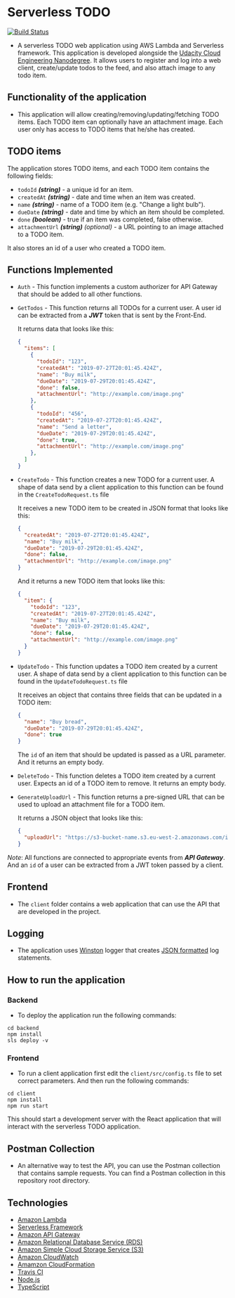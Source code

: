 # Serverless TODO

[![Build Status](https://travis-ci.com/mohllal/todo-serverless.svg?branch=master)](https://travis-ci.com/mohllal/todo-serverless)

- A serverless TODO web application using AWS Lambda and Serverless framework. This application is developed alongside the [Udacity Cloud Engineering Nanodegree](https://www.udacity.com/course/cloud-developer-nanodegree--nd9990). It allows users to register and log into a web client, create/update todos to the feed, and also attach image to any todo item.

## Functionality of the application

- This application will allow creating/removing/updating/fetching TODO items. Each TODO item can optionally have an attachment image. Each user only has access to TODO items that he/she has created.

## TODO items

The application stores TODO items, and each TODO item contains the following fields:

- `todoId` ***(string)*** - a unique id for an item.
- `createdAt` ***(string)*** - date and time when an item was created.
- `name` ***(string)*** - name of a TODO item (e.g. "Change a light bulb").
- `dueDate` ***(string)*** - date and time by which an item should be completed.
- `done` ***(boolean)*** - true if an item was completed, false otherwise.
- `attachmentUrl` ***(string)*** *(optional)* - a URL pointing to an image attached to a TODO item.

It also stores an id of a user who created a TODO item.

## Functions Implemented

- `Auth` - This function implements a custom authorizer for API Gateway that should be added to all other functions.

- `GetTodos` - This function returns all TODOs for a current user. A user id can be extracted from a ***JWT*** token that is sent by the Front-End.

  It returns data that looks like this:

  ```json
  {
    "items": [
      {
        "todoId": "123",
        "createdAt": "2019-07-27T20:01:45.424Z",
        "name": "Buy milk",
        "dueDate": "2019-07-29T20:01:45.424Z",
        "done": false,
        "attachmentUrl": "http://example.com/image.png"
      },
      {
        "todoId": "456",
        "createdAt": "2019-07-27T20:01:45.424Z",
        "name": "Send a letter",
        "dueDate": "2019-07-29T20:01:45.424Z",
        "done": true,
        "attachmentUrl": "http://example.com/image.png"
      },
    ]
  }
  ```

- `CreateTodo` - This function creates a new TODO for a current user. A shape of data send by a client application to this function can be found in the `CreateTodoRequest.ts` file

  It receives a new TODO item to be created in JSON format that looks like this:

  ```json
  {
    "createdAt": "2019-07-27T20:01:45.424Z",
    "name": "Buy milk",
    "dueDate": "2019-07-29T20:01:45.424Z",
    "done": false,
    "attachmentUrl": "http://example.com/image.png"
  }
  ```

  And it returns a new TODO item that looks like this:

  ```json
  {
    "item": {
      "todoId": "123",
      "createdAt": "2019-07-27T20:01:45.424Z",
      "name": "Buy milk",
      "dueDate": "2019-07-29T20:01:45.424Z",
      "done": false,
      "attachmentUrl": "http://example.com/image.png"
    }
  }
  ```

- `UpdateTodo` - This function updates a TODO item created by a current user. A shape of data send by a client application to this function can be found in the `UpdateTodoRequest.ts` file

  It receives an object that contains three fields that can be updated in a TODO item:

  ```json
  {
    "name": "Buy bread",
    "dueDate": "2019-07-29T20:01:45.424Z",
    "done": true
  }
  ```

  The `id` of an item that should be updated is passed as a URL parameter. And it returns an empty body.

- `DeleteTodo` - This function deletes a TODO item created by a current user. Expects an id of a TODO item to remove.
  It returns an empty body.

- `GenerateUploadUrl` - This function returns a pre-signed URL that can be used to upload an attachment file for a TODO item.

  It returns a JSON object that looks like this:

  ```json
  {
    "uploadUrl": "https://s3-bucket-name.s3.eu-west-2.amazonaws.com/image.png"
  }
  ```

*Note*: All functions are connected to appropriate events from ***API Gateway***. And an `id` of a user can be extracted from a JWT token passed by a client.

## Frontend

- The `client` folder contains a web application that can use the API that are developed in the project.

## Logging

- The application uses [Winston](https://github.com/winstonjs/winston) logger that creates [JSON formatted](https://stackify.com/what-is-structured-logging-and-why-developers-need-it/) log statements.

## How to run the application

### Backend

- To deploy the application run the following commands:

```shell
cd backend
npm install
sls deploy -v
```

### Frontend

- To run a client application first edit the `client/src/config.ts` file to set correct parameters. And then run the following commands:

```shell
cd client
npm install
npm run start
```

This should start a development server with the React application that will interact with the serverless TODO application.

## Postman Collection

- An alternative way to test the API, you can use the Postman collection that contains sample requests. You can find a Postman collection in this repository root directory.

## Technologies

- [Amazon Lambda](https://aws.amazon.com/lambda/)
- [Serverless Framework](https://serverless.com/)
- [Amazon API Gateway](https://aws.amazon.com/api-gateway/)
- [Amazon Relational Database Service (RDS)](https://aws.amazon.com/rds/)
- [Amazon Simple Cloud Storage Service (S3)](https://aws.amazon.com/s3/)
- [Amazon CloudWatch](https://aws.amazon.com/cloudwatch/)
- [Amamzon CloudFormation](https://aws.amazon.com/cloudformation/)
- [Travis CI](https://travis-ci.org/)
- [Node.js](https://nodejs.org/)
- [TypeScript](https://www.typescriptlang.org/)
